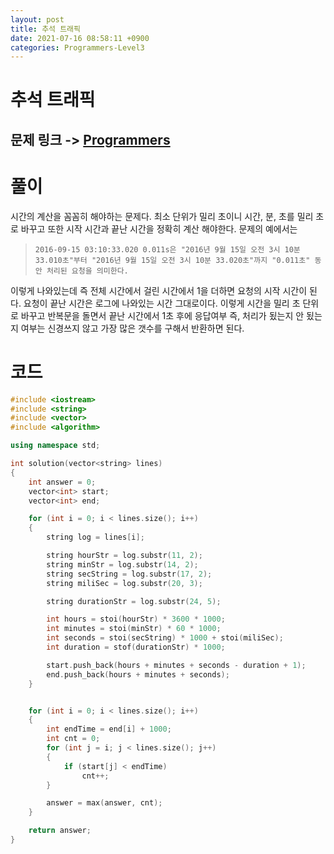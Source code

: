 ```yaml
---
layout: post
title: 추석 트래픽
date: 2021-07-16 08:58:11 +0900
categories: Programmers-Level3
---
```


# 추석 트래픽
## 문제 링크 -> [Programmers](https://programmers.co.kr/learn/courses/30/lessons/17676)

# 풀이
시간의 계산을 꼼꼼히 해야하는 문제다. 최소 단위가 밀리 초이니 시간, 분, 초를 밀리 초로 바꾸고 또한 시작 시간과 끝난 시간을 정확히 계산 해야한다. 문제의 예에서는 

>`2016-09-15 03:10:33.020 0.011s은 "2016년 9월 15일 오전 3시 10분 33.010초"부터 "2016년 9월 15일 오전 3시 10분 33.020초"까지 "0.011초" 동안 처리된 요청을 의미한다.` 

이렇게 나와있는데 즉 전체 시간에서 걸린 시간에서 1을 더하면 요청의 시작 시간이 된다. 요청이 끝난 시간은 로그에 나와있는 시간 그대로이다.
이렇게 시간을 밀리 초 단위로 바꾸고 반복문을 돌면서 끝난 시간에서 1초 후에 응답여부 즉, 처리가 됬는지 안 됬는지 여부는 신경쓰지 않고 가장 많은 갯수를 구해서 반환하면 된다.

# 코드
```c++
#include <iostream>
#include <string>
#include <vector>
#include <algorithm>

using namespace std;

int solution(vector<string> lines) 
{
    int answer = 0;
    vector<int> start;
    vector<int> end;

    for (int i = 0; i < lines.size(); i++)
    {
        string log = lines[i];

        string hourStr = log.substr(11, 2);
        string minStr = log.substr(14, 2);
        string secString = log.substr(17, 2);
        string miliSec = log.substr(20, 3);

        string durationStr = log.substr(24, 5);

        int hours = stoi(hourStr) * 3600 * 1000;
        int minutes = stoi(minStr) * 60 * 1000;
        int seconds = stoi(secString) * 1000 + stoi(miliSec);
        int duration = stof(durationStr) * 1000;

        start.push_back(hours + minutes + seconds - duration + 1);
        end.push_back(hours + minutes + seconds);
    }


    for (int i = 0; i < lines.size(); i++)
    {
        int endTime = end[i] + 1000;
        int cnt = 0;
        for (int j = i; j < lines.size(); j++)
        {
            if (start[j] < endTime)
                cnt++;
        }

        answer = max(answer, cnt);
    }

    return answer;
}
```